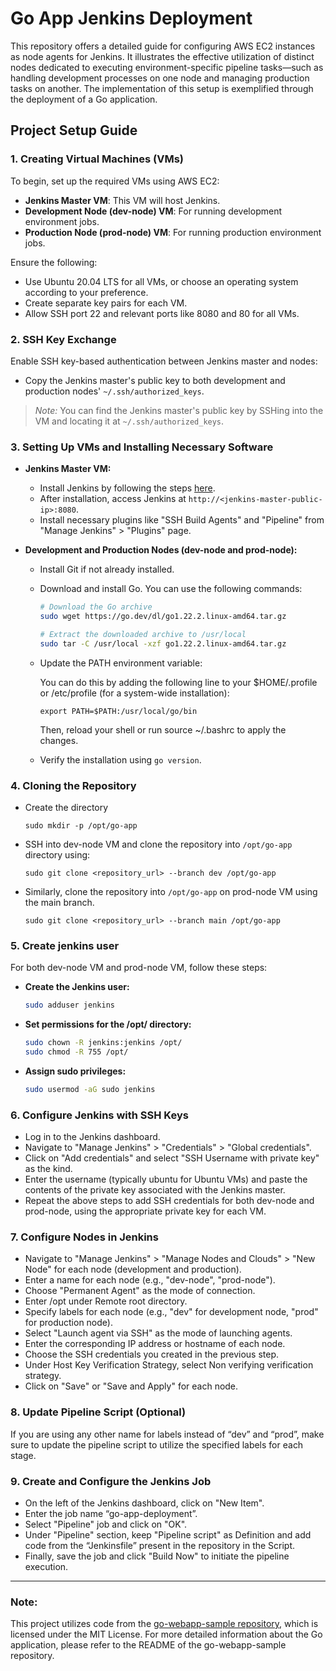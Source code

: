 # Go App Jenkins Deployment

This repository offers a detailed guide for configuring AWS EC2 instances as node agents for Jenkins. It illustrates the effective utilization of distinct nodes dedicated to executing environment-specific pipeline tasks—such as handling development processes on one node and managing production tasks on another. The implementation of this setup is exemplified through the deployment of a Go application.

## Project Setup Guide

### 1. Creating Virtual Machines (VMs)

To begin, set up the required VMs using AWS EC2:

- **Jenkins Master VM**: This VM will host Jenkins.
- **Development Node (dev-node) VM**: For running development environment jobs.
- **Production Node (prod-node) VM**: For running production environment jobs.

Ensure the following:
- Use Ubuntu 20.04 LTS for all VMs, or choose an operating system according to your preference.
- Create separate key pairs for each VM.
- Allow SSH port 22 and relevant ports like 8080 and 80 for all VMs.

### 2. SSH Key Exchange

Enable SSH key-based authentication between Jenkins master and nodes:

- Copy the Jenkins master's public key to both development and production nodes' `~/.ssh/authorized_keys`.

> *Note:* You can find the Jenkins master's public key by SSHing into the VM and locating it at `~/.ssh/authorized_keys`.


### 3. Setting Up VMs and Installing Necessary Software

- **Jenkins Master VM:**
   - Install Jenkins by following the steps [here](https://www.jenkins.io/doc/book/installing/linux/#debianubuntu).
   - After installation, access Jenkins at `http://<jenkins-master-public-ip>:8080`.
   - Install necessary plugins like "SSH Build Agents" and "Pipeline" from "Manage Jenkins" > "Plugins" page.

- **Development and Production Nodes (dev-node and prod-node):**
   - Install Git if not already installed.
   - Download and install Go. You can use the following commands:
     ```bash
     # Download the Go archive
     sudo wget https://go.dev/dl/go1.22.2.linux-amd64.tar.gz
     
     # Extract the downloaded archive to /usr/local
     sudo tar -C /usr/local -xzf go1.22.2.linux-amd64.tar.gz
     ```
   - Update the PATH environment variable:
   
        You can do this by adding the following line to your $HOME/.profile or /etc/profile (for a system-wide installation):
     ```
     export PATH=$PATH:/usr/local/go/bin
     ```
     Then, reload your shell or run source ~/.bashrc to apply the changes.

   - Verify the installation using `go version`.

### 4. Cloning the Repository

- Create the directory
  ```
  sudo mkdir -p /opt/go-app
  ```

- SSH into dev-node VM and clone the repository into `/opt/go-app` directory using:
  ```
  sudo git clone <repository_url> --branch dev /opt/go-app
  ```
- Similarly, clone the repository into `/opt/go-app` on prod-node VM using the main branch.
  ```
  sudo git clone <repository_url> --branch main /opt/go-app
  ```

### 5. Create jenkins user

For both dev-node VM and prod-node VM, follow these steps:

- **Create the Jenkins user:**
    ```bash
    sudo adduser jenkins
    ```

- **Set permissions for the /opt/ directory:**
    ```bash
    sudo chown -R jenkins:jenkins /opt/
    sudo chmod -R 755 /opt/
    ```

- **Assign sudo privileges:**
    ```bash
    sudo usermod -aG sudo jenkins
    ```

### 6. Configure Jenkins with SSH Keys

- Log in to the Jenkins dashboard.
- Navigate to "Manage Jenkins" > "Credentials" > "Global credentials".
- Click on "Add credentials" and select "SSH Username with private key" as the kind.
- Enter the username (typically ubuntu for Ubuntu VMs) and paste the contents of the private key associated with the Jenkins master.
- Repeat the above steps to add SSH credentials for both dev-node and prod-node, using the appropriate private key for each VM.

### 7. Configure Nodes in Jenkins

- Navigate to "Manage Jenkins" > "Manage Nodes and Clouds" > "New Node" for each node (development and production).
- Enter a name for each node (e.g., "dev-node", "prod-node").
- Choose "Permanent Agent" as the mode of connection.
- Enter /opt under Remote root directory.
- Specify labels for each node (e.g., "dev" for development node, "prod" for production node).
- Select "Launch agent via SSH" as the mode of launching agents.
- Enter the corresponding IP address or hostname of each node.
- Choose the SSH credentials you created in the previous step.
- Under Host Key Verification Strategy, select Non verifying verification strategy.
- Click on "Save" or "Save and Apply" for each node.

### 8. Update Pipeline Script (Optional)

If you are using any other name for labels instead of “dev” and “prod”, make sure to update the pipeline script to utilize the specified labels for each stage.

### 9. Create and Configure the Jenkins Job

- On the left of the Jenkins dashboard, click on "New Item".
- Enter the job name “go-app-deployment”.
- Select "Pipeline" job and click on "OK".
- Under "Pipeline" section, keep "Pipeline script" as Definition and add code from the “Jenkinsfile” present in the repository in the Script.
- Finally, save the job and click "Build Now" to initiate the pipeline execution.

---

### Note:

This project utilizes code from the [go-webapp-sample repository](https://github.com/ybkuroki/go-webapp-sample), which is licensed under the MIT License. For more detailed information about the Go application, please refer to the README of the go-webapp-sample repository.

